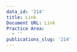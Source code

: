 ```yaml
---
data_id: '214'
title: Link
Document URL: Link
Practice Area:
  - ''
publications_slug: '214'
---
```

